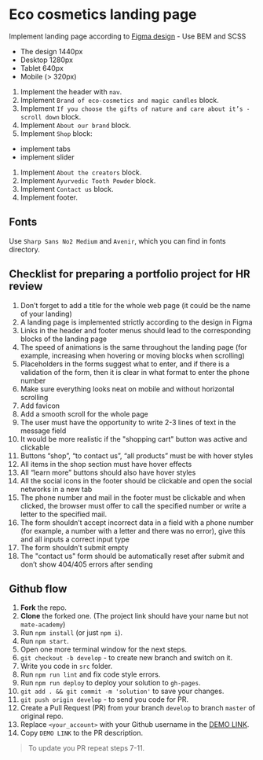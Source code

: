 # Eco cosmetics landing page

Implement landing page according to [Figma design](https://www.figma.com/file/Fz588JKGuPS2Bk21De4KE5/Brand-of-eco-cosmetics-_FE-students?node-id=21779%3A631&t=Gtk1Kj4TKq6BJit2-1) - Use BEM and SCSS

- The design 1440px
- Desktop 1280px
- Tablet 640px
- Mobile (> 320px)

1. Implement the header with `nav`.
1. Implement `Brand of eco-cosmetics and magic candles` block.
1. Implement `If you choose the gifts of nature and care about it’s - scroll down` block.
1. Implement `About our brand` block.
1. Implement `Shop` block:

- implement tabs
- implement slider

1. Implement `About the creators` block.
1. Implement `Ayurvedic Tooth Powder` block.
1. Implement `Contact us` block.
1. Implement footer.

## Fonts

Use `Sharp Sans No2 Medium` and `Avenir`, which you can find in fonts directory.

## Checklist for preparing a portfolio project for HR review

1. Don’t forget to add a title for the whole web page (it could be the name of your landing)
2. A landing page is implemented strictly according to the design in Figma
3. Links in the header and footer menus should lead to the corresponding blocks of the landing page
4. The speed of animations is the same throughout the landing page (for example, increasing when hovering or moving blocks when scrolling)
5. Placeholders in the forms suggest what to enter, and if there is a validation of the form, then it is clear in what format to enter the phone number
6. Make sure everything looks neat on mobile and without horizontal scrolling
7. Add favicon
8. Add a smooth scroll for the whole page
9. The user must have the opportunity to write 2-3 lines of text in the message field
10. It would be more realistic if the "shopping cart" button was active and clickable
11. Buttons “shop”, “to contact us”, “all products” must be with hover styles
12. All items in the shop section must have hover effects
13. All “learn more” buttons should also have hover styles
14. All the social icons in the footer should be clickable and open the social networks in a new tab
15. The phone number and mail in the footer must be clickable and when clicked, the browser must offer to call the specified number or write a letter to the specified mail.
16. The form shouldn’t accept incorrect data in a field with a phone number (for example, a number with a letter and there was no error), give this and all inputs a correct input type
17. The form shouldn’t submit empty
18. The "contact us" form should be automatically reset after submit and don’t show 404/405 errors after sending

## Github flow

1. **Fork** the repo.
2. **Clone** the forked one. (The project link should have your name but not `mate-academy`)
3. Run `npm install` (or just `npm i`).
4. Run `npm start`.
5. Open one more terminal window for the next steps.
6. `git checkout -b develop` - to create new branch and switch on it.
7. Write you code in `src` folder.
8. Run `npm run lint` and fix code style errors.
9. Run `npm run deploy` to deploy your solution to `gh-pages`.
10. `git add . && git commit -m 'solution'` to save your changes.
11. `git push origin develop` - to send you code for PR.
12. Create a Pull Request (PR) from your branch `develop` to branch `master` of original repo.
13. Replace `<your_account>` with your Github username in the
    [DEMO LINK](https://oksom.github.io/Eco_cosmetics/).
14. Copy `DEMO LINK` to the PR description.

> To update you PR repeat steps 7-11.
